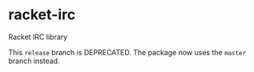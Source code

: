 racket-irc
===

Racket IRC library

This `release` branch is DEPRECATED. The package now uses the `master` branch
instead.
